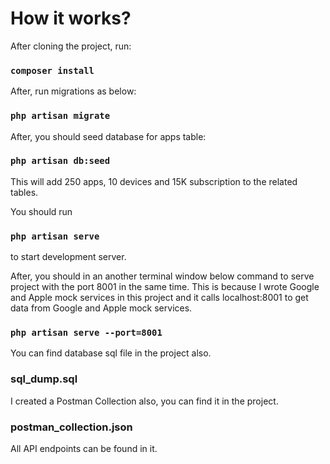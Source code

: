 # How it works?

After cloning the project, run:

 
###  `composer install`

After, run migrations as below:

###  `php artisan migrate`

After, you should seed database for apps table:

###  `php artisan db:seed`  

This will add 250 apps, 10 devices and 15K subscription to the related tables.

You should run 

###  `php artisan serve`

to start development server.

After, you should in an another terminal window below command to serve project with the port 8001 in the same time. This is because I wrote Google and Apple mock services in this project and it calls localhost:8001 to get data from Google and Apple mock services.

###  `php artisan serve --port=8001`

You can find database sql file in the project also.

###  sql_dump.sql

I created a Postman Collection also, you can find it in the project.

### postman_collection.json

All API endpoints can be found in it.